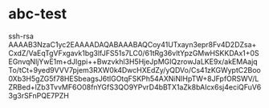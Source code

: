 # abc-test

ssh-rsa AAAAB3NzaC1yc2EAAAADAQABAAABAQCoy41UTxayn3epr8Fv4D2DZsa+CxdZ/VaEqTgVFxgavk1bg3lfJFS51s7LC0/61tRg36vltYpzGMwHSKKDAx1+0SEGnvqNljYwE1m+dJIgpi++Bwzvkhl3H5HjeJpMGIQzrowJaLKE9x/akEMAajqTo/tCt+9yed9VVV7pjem3RXW0k4DwcHXEdZy/yQDVo/Cs41zKGWyptC2Boo0Xb3H5gZG5f78HESbeagsJ6tlGOtqFSKPh54AXNiNIHpTW+8JFpfORSWV/LZRBed+lZb3TvvMF6O08fnYGfS3QO9YPvrD4bBTX1aZk8bAIcx6sj4eciQFuV63g3rSFnPQE7PZH
